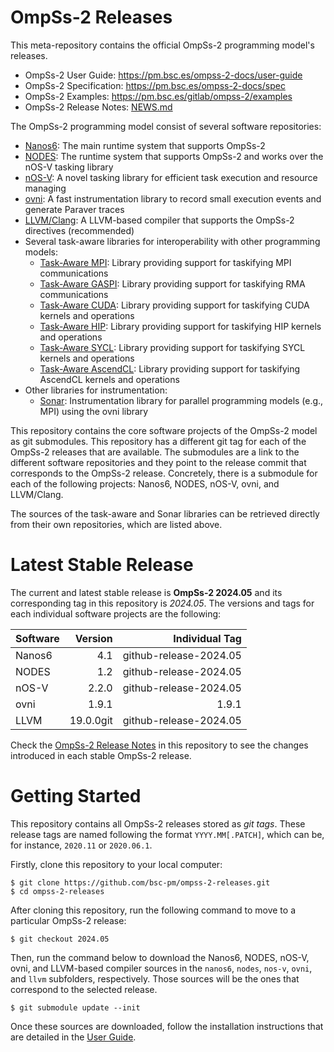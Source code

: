 # OmpSs-2 Releases

This meta-repository contains the official OmpSs-2 programming model's releases.

* OmpSs-2 User Guide: https://pm.bsc.es/ompss-2-docs/user-guide  
* OmpSs-2 Specification: https://pm.bsc.es/ompss-2-docs/spec  
* OmpSs-2 Examples: https://pm.bsc.es/gitlab/ompss-2/examples  
* OmpSs-2 Release Notes: [NEWS.md](./NEWS.md)

The OmpSs-2 programming model consist of several software repositories:

* [Nanos6](https://github.com/bsc-pm/nanos6): The main runtime system that supports OmpSs-2
* [NODES](https://github.com/bsc-pm/nodes): The runtime system that supports OmpSs-2 and works over the nOS-V tasking library
* [nOS-V](https://github.com/bsc-pm/nos-v): A novel tasking library for efficient task execution and resource managing
* [ovni](https://github.com/bsc-pm/ovni): A fast instrumentation library to record small execution events and generate Paraver traces
* [LLVM/Clang](https://github.com/bsc-pm/llvm): A LLVM-based compiler that supports the OmpSs-2 directives (recommended)
* Several task-aware libraries for interoperability with other programming models:
  * [Task-Aware MPI](https://github.com/bsc-pm/tampi): Library providing support for taskifying MPI communications
  * [Task-Aware GASPI](https://github.com/bsc-pm/tagaspi): Library providing support for taskifying RMA communications
  * [Task-Aware CUDA](https://github.com/bsc-pm/tacuda): Library providing support for taskifying CUDA kernels and operations
  * [Task-Aware HIP](https://github.com/bsc-pm/tahip): Library providing support for taskifying HIP kernels and operations
  * [Task-Aware SYCL](https://github.com/bsc-pm/tasycl): Library providing support for taskifying SYCL kernels and operations
  * [Task-Aware AscendCL](https://github.com/bsc-pm/tacl): Library providing support for taskifying AscendCL kernels and operations
* Other libraries for instrumentation:
  * [Sonar](https://github.com/bsc-pm/sonar): Instrumentation library for parallel programming models (e.g., MPI) using the ovni library

This repository contains the core software projects of the OmpSs-2 model as git submodules.
This repository has a different git tag for each of the OmpSs-2 releases that are available.
The submodules are a link to the different software repositories and they point to the release
commit that corresponds to the OmpSs-2 release. Concretely, there is a submodule for each of
the following projects: Nanos6, NODES, nOS-V, ovni, and LLVM/Clang.

The sources of the task-aware and Sonar libraries can be retrieved directly from their own
repositories, which are listed above.


# Latest Stable Release

The current and latest stable release is **OmpSs-2 2024.05** and its corresponding tag
in this repository is *2024.05*. The versions and tags for each individual software
projects are the following:

| Software     |      Version |              Individual Tag |
| :----------- | -----------: | --------------------------: |
| Nanos6       |          4.1 |      github-release-2024.05 |
| NODES        |          1.2 |      github-release-2024.05 |
| nOS-V        |        2.2.0 |      github-release-2024.05 |
| ovni         |        1.9.1 |                       1.9.1 |
| LLVM         |    19.0.0git |      github-release-2024.05 |

Check the [OmpSs-2 Release Notes](./NEWS.md) in this repository to see the changes
introduced in each stable OmpSs-2 release.

# Getting Started

This repository contains all OmpSs-2 releases stored as *git tags*. These release
tags are named following the format `YYYY.MM[.PATCH]`, which can be, for instance,
`2020.11` or `2020.06.1`.

Firstly, clone this repository to your local computer:

```
$ git clone https://github.com/bsc-pm/ompss-2-releases.git
$ cd ompss-2-releases
```

After cloning this repository, run the following command to move to a particular
OmpSs-2 release:

```
$ git checkout 2024.05
```

Then, run the command below to download the Nanos6, NODES, nOS-V, ovni, and LLVM-based
compiler sources in the `nanos6`, `nodes`, `nos-v`, `ovni`, and `llvm` subfolders,
respectively. Those sources will be the ones that correspond to the selected release.

```
$ git submodule update --init
```

Once these sources are downloaded, follow the installation instructions that are
detailed in the [User Guide](https://pm.bsc.es/ompss-2-docs/user-guide).
